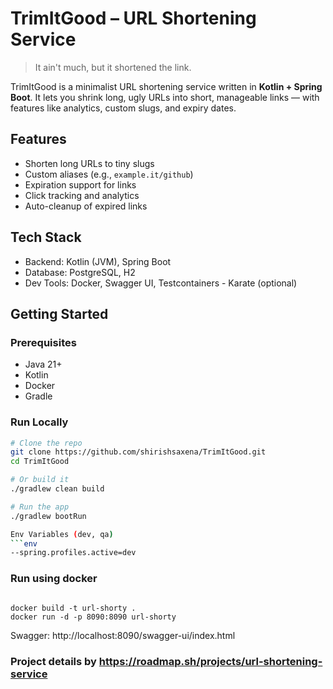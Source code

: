# TrimItGood – URL Shortening Service

> It ain't much, but it shortened the link.

TrimItGood is a minimalist URL shortening service written in **Kotlin + Spring Boot**. It lets you shrink long, ugly URLs into short, manageable links — with features like analytics, custom slugs, and expiry dates.

## Features

- Shorten long URLs to tiny slugs
- Custom aliases (e.g., `example.it/github`)
- Expiration support for links
- Click tracking and analytics
- Auto-cleanup of expired links

## Tech Stack

- Backend: Kotlin (JVM), Spring Boot
- Database: PostgreSQL, H2
- Dev Tools: Docker, Swagger UI, Testcontainers - Karate (optional)

## Getting Started

### Prerequisites

- Java 21+
- Kotlin
- Docker
- Gradle

### Run Locally

```bash
# Clone the repo
git clone https://github.com/shirishsaxena/TrimItGood.git
cd TrimItGood

# Or build it
./gradlew clean build 

# Run the app
./gradlew bootRun

Env Variables (dev, qa)
```env
--spring.profiles.active=dev
```

### Run using docker
```env

docker build -t url-shorty . 
docker run -d -p 8090:8090 url-shorty

```

Swagger: http://localhost:8090/swagger-ui/index.html
### Project details by https://roadmap.sh/projects/url-shortening-service
